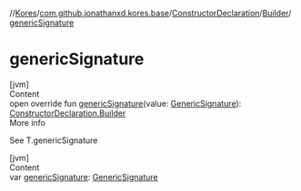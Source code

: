 //[Kores](../../../index.md)/[com.github.jonathanxd.kores.base](../../index.md)/[ConstructorDeclaration](../index.md)/[Builder](index.md)/[genericSignature](generic-signature.md)



# genericSignature  
[jvm]  
Content  
open override fun [genericSignature](generic-signature.md)(value: [GenericSignature](../../../com.github.jonathanxd.kores.generic/-generic-signature/index.md)): [ConstructorDeclaration.Builder](index.md)  
More info  


See T.genericSignature

  


[jvm]  
Content  
var [genericSignature](generic-signature.md): [GenericSignature](../../../com.github.jonathanxd.kores.generic/-generic-signature/index.md)  



